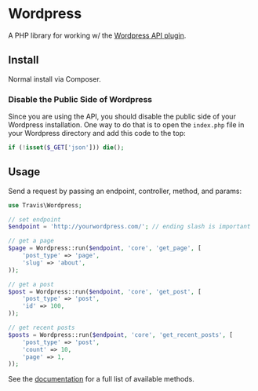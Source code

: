 # Wordpress

A PHP library for working w/ the [Wordpress API plugin](https://wordpress.org/plugins/json-api/).

## Install

Normal install via Composer.

### Disable the Public Side of Wordpress

Since you are using the API, you should disable the public side of your Wordpress installation. One way to do that is to open the ``index.php`` file in your Wordpress directory and add this code to the top:

```php
if (!isset($_GET['json'])) die();
```

## Usage

Send a request by passing an endpoint, controller, method, and params:

```php
use Travis\Wordpress;

// set endpoint
$endpoint = 'http://yourwordpress.com/'; // ending slash is important

// get a page
$page = Wordpress::run($endpoint, 'core', 'get_page', [
    'post_type' => 'page',
    'slug' => 'about',
));

// get a post
$post = Wordpress::run($endpoint, 'core', 'get_post', [
    'post_type' => 'post',
    'id' => 100,
));

// get recent posts
$posts = Wordpress::run($endpoint, 'core', 'get_recent_posts', [
    'post_type' => 'post',
    'count' => 10,
    'page' => 1,
));
```

See the [documentation](https://github.com/dphiffer/wp-json-api) for a full list of available methods.

